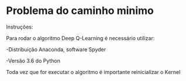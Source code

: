 # Problema do caminho minimo

Instruções:  

Para rodar o algoritmo Deep Q-Learning é necessário utilizar:  

-Distribuição Anaconda, software Spyder  

-Versão 3.6 do Python  

Toda vez que for executar o algoritmo é importante reinicializar o Kernel  
